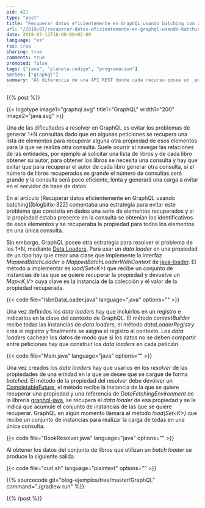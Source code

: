 ```yaml
---
pid: 421
type: "post"
title: "Recuperar datos eficientemente en GraphQL usando batching con data loaders"
url: "/2019/07/recuperar-datos-eficientemente-en-graphql-usando-batching-con-data-loaders/"
date: 2019-07-12T18:00:00+02:00
language: "es"
rss: true
sharing: true
comments: true
promoted: false
tags: ["java", "planeta-codigo", "programacion"]
series: ["graphql"]
summary: "Al diferencia de una API REST donde cada recurso posee un _endpoint_ propio en GraphQL los recursos están relacionados y forman un grafo. Por otro lado las propiedades devueltas en una consulta de GraphQL son las que se indiquen en la consulta en vez de prefijadas como en una API REST. Hay que tener en cuenta que GraphQL para recuperar las propiedades de las entidades usa un _resolver_ y las recupera una a una, si se devuelve una lista de elementos y de cada uno de esos elementos otra propiedad para la que hay que generar una consulta adicional a la base de datos el rendimiento no será bueno. Los _data loaders_ permiten recuperar las propiedades relacionadas de una colección de entidades eficientemente evitando el problema 1+N."
---
```


{{% post %}}

{{< logotype image1="graphql.svg" title1="GraphQL" width1="200" image2="java.svg" >}}

Una de las dificultades a resolver en GraphQL es evitar los problemas de generar 1+N consultas dado que en algunas peticiones se recupera una lista de elementos para recuperar alguna otra propiedad de esos elementos para la que se realiza otra consulta. Suele ocurrir al navegar las relaciones de las entidades, por ejemplo al solicitar una lista de libros y de cada libro obtener su autor, para obtener los libros se necesita una consulta y hay que evitar que para recuperar el autor de cada libro generar otra consulta, si el número de libros recuperados es grande el número de consultas será grande y la consulta será poco eficiente, lenta y generará una carga a evitar en el servidor de base de datos.

En el artículo [Recuperar datos eficientemente en GraphQL usando batching][blogbitix-322] comentaba una estrategia para evitar este problema que consistía en dados una serie de elementos recuperados y si la propiedad estaba presente en la consulta se obtenían los identificativos de esos elementos y se recuperaba la propiedad para todos los elementos en una única consulta.

Sin embargo, GraphQL posee otra estrategia para resolver el problema de los 1+N, mediante [Data Loaders](https://www.graphql-java.com/documentation/v12/batching/). Para usar un _data loader_ en una propiedad de un tipo hay que crear una clase que implemente la interfaz _MappedBatchLoader_ o _MappedBatchLoaderWithContext_ de [java-loader](https://github.com/graphql-java/java-dataloader). El método a implementar es _load(Set\<K>)_ que recibe un conjunto de instancias de las que se quiere recuperar la propiedad y devuelve un _Map\<K,V>_ cuya clave es la instancia de la colección y el valor de la propiedad recuperada.

{{< code file="IsbnDataLoader.java" language="java" options="" >}}

Una vez definidos los _data loaders_ hay que incluirlos en un registro e indicarlos en la clase del contexto de GraphQL. El método _contextBuilder_ recibe todas las instancias de _data loaders_, el método _dataLoaderRegistry_ crea el registro y finalmente se asigna el registro al contexto. Los _data loaders_ cachean los datos de modo que si los datos no se deben compartir entre peticiones hay que construir los _data loaders_ en cada petición.

{{< code file="Main.java" language="java" options="" >}}

Una vez creados los _data loaders_ hay que usarlos en los _resolver_ de las propiedades de una entidad en la que se desee que se cargue de forma _batched_. El método de la propiedad del resolver debe devolver un [CompletableFuture](javadoc11:java.base/java/util/concurrent/CompletableFuture.html), el método recibe la instancia de la que se quiere recuperar una propiedad y una referencia de _DataFetchingEnvironment_ de la librería [graphql-java](https://www.graphql-java.com/), se recupera el _data loader_ de esa propiedad y se le indica que acumule el conjunto de instancias de las que se quiere recuperar. GraphQL en algún momento llamará al método _load(Set\<K>)_ que recibe un conjunto de instancias para realizar la carga de todas en una única consulta.

{{< code file="BookResolver.java" language="java" options="" >}}

Al obtener los datos del conjunto de libros que utilizan un _batch loader_ se produce la siguiente salida.

{{< code file="curl.sh" language="plaintext" options="" >}}

{{% sourcecode git="blog-ejemplos/tree/master/GraphQL" command="./gradlew run" %}}

{{% /post %}}
